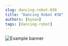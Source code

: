 ```yaml
---
slug: dancing-robot-038
title: "Dancing Robot #38"
authors: [kynan]
tags: [dancing-robot]
---
```


![Example banner](/img/stories/dancing-robot/038.PNG)
